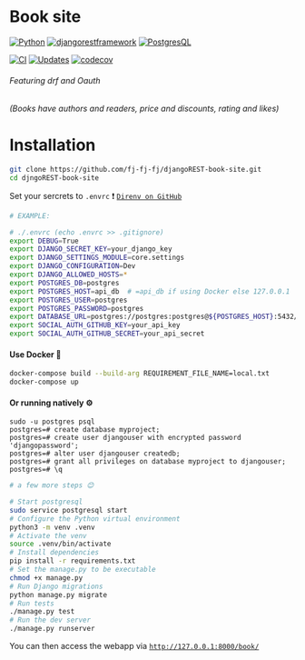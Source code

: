 # Book site

[![Python](https://img.shields.io/static/v1?label=Python&style=plastic&logofor-the-badge&message=3&color=3776AB&logo=PYTHON)](https://www.python.org/)
[![djangorestframework](https://img.shields.io/badge/django-rest-framework?style=flat&logo=djangorest)](https://www.django-rest-framework.org/)
[![PostgresQL](https://img.shields.io/badge/-PostgreSQL-blue?style=flat&logo=postgresql)](https://www.postgresql.org/)


[![CI](https://github.com/fj-fj-fj/djangoREST-book-site/actions/workflows/test-app.yml/badge.svg)](https://github.com/fj-fj-fj/djangoREST-book-site/actions/workflows/test-app.yml)
[![Updates](https://pyup.io/repos/github/fj-fj-fj/djangoREST-book-site/shield.svg)](https://pyup.io/repos/github/fj-fj-fj/djangoREST-book-site/)
[![codecov](https://codecov.io/gh/fj-fj-fj/book-site/branch/main/graph/badge.svg/token=SNfA1GJF7J)](https://codecov.io/gh/fj-fj-fj/book-site)


###### Featuring drf and Oauth

*(Books have authors and readers, price and discounts, rating and likes)*
#
# Installation
```bash
git clone https://github.com/fj-fj-fj/djangoREST-book-site.git
cd djngoREST-book-site
```
Set your sercrets to `.envrc` :heavy_exclamation_mark: [`Direnv on GitHub`](https://github.com/direnv/direnv)

```bash
# EXAMPLE:

# ./.envrc (echo .envrc >> .gitignore)
export DEBUG=True
export DJANGO_SECRET_KEY=your_django_key
export DJANGO_SETTINGS_MODULE=core.settings
export DJANGO_CONFIGURATION=Dev
export DJANGO_ALLOWED_HOSTS=*
export POSTGRES_DB=postgres
export POSTGRES_HOST=api_db  # =api_db if using Docker else 127.0.0.1
export POSTGRES_USER=postgres
export POSTGRES_PASSWORD=postgres
export DATABASE_URL=postgres://postgres:postgres@${POSTGRES_HOST}:5432/postgres
export SOCIAL_AUTH_GITHUB_KEY=your_api_key
export SOCIAL_AUTH_GITHUB_SECRET=your_api_secret
```
#### Use Docker  :whale:
```bash
docker-compose build --build-arg REQUIREMENT_FILE_NAME=local.txt
docker-compose up
```

#### Or running natively  :gear:
```pgsql
sudo -u postgres psql
postgres=# create database myproject;
postgres=# create user djangouser with encrypted password 'djangopassword';
postgres=# alter user djangouser createdb;
postgres=# grant all privileges on database myproject to djangouser;
postgres=# \q
```

```bash
# a few more steps 😊

# Start postgresql
sudo service postgresql start
# Configure the Python virtual environment
python3 -m venv .venv
# Activate the venv
source .venv/bin/activate
# Install dependencies
pip install -r requirements.txt
# Set the manage.py to be executable
chmod +x manage.py
# Run Django migrations
python manage.py migrate
# Run tests
./manage.py test
# Run the dev server
./manage.py runserver
```
You can then access the webapp via [`http://127.0.0.1:8000/book/`](http://127.0.0.1:8000/book/)
